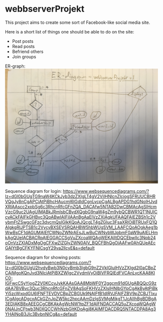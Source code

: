 # webbserverProjekt

This project aims to create some sort of Facebook-like social media site.

Here is a short list of things one should be able to do on the site:
* Post posts
* Read posts
* Befriend others
* Join groups

ER-graph:
![ER_graph_v1](https://github.com/itggot-johannes-kvernes/webbserverProjekt/raw/master/ER-diagram_webbserverProjekt_v1.jpg "ER-graph v1")

Sequence diagram for login:
https://www.websequencediagrams.com/?lz=dGl0bGUgTG9naW4KCkJyb3dzZXIgLT4gV2ViIHNlcnZlcjogSFRUUCBHRVQgJy8nCgAPCiAtPiBhcHAucmI6IGdldCgnLycpCgALBgAPDG1hdGNoIHJvdXRlAAscc2xpbSg6c3RhcnRfcGFnZQA_DACAfw5NTAB2DwCBMAcAgSIHcmVzcG9uc2UAgUIMABkJRmlsbCBvdXQgbG9naW4gZm9ybQCBWR1QT1NUICcvACkFAIFkGHBvc3QoABwIAIFiIAAnBgAaElVzZXIAgkUFAAQFAIEZBSh1c2VybmFtZSwgcGFzc3dvcmQsIGlkKQoAJQcgLT4gZGIuc3FsaXRlOiBTRUxFQ1QAIgkgRlJPTSB1c2VycyBXSEVSRQAHBW5hbWUgSVM_LAAFCQoAOgkAeg1bWwBsCF1dAGUMAIEfCWNoZWNrAEsJLwBuCWNvbWJpbmF0aW9uAIELHmkAgQUeIACBACRpAIEGGACCSgVuZXcoaWQAgWEKAIItDQCEbwllc3Npb24oOnVzZXIADxMgOgCFXwZlZGlyZWN0AIV_BQCFBhQgOiAAFw0AhQUeAEcGAIYtBgCFKYFNICsgY29va2llcyE&s=default

Sequence diagram for showing posts:
https://www.websequencediagrams.com/?lz=dGl0bGUgU2hvdyBwb3N0cyBmb3IgbG9nZ2VkIGluIHVzZXIgd2l0aCBpZCAjMgoKQnJvd3NlciAtPiBXZWIgc2VydmVyOiBIVFRQIEdFVCAnLycKAA8KIC0-IGFwcC5yYjogZ2V0KCcvJykKAAsGAA8MbWF0Y2ggcm91dGUgABQQcG9zdAA7BVBvc3Quc3RhcnRfcGFnZV8AgSoFKHVzZXIsIHNlbGYpCgAkByAtPiBkYi5zcWxpdGU6IFNFTEVDVCBpZCBGUk9NAIFfB1dIRVJFAIFZBV9pZCBJTlxuICgAIgcADgcxACkGZnJpZW5kc2hpcAAmDzIgSVMgMikgT1JcAIIhBgBDBgA3EDIAKB8xAEEGCgCBKAkAgWcNW1tpZF1dAIFNDACCAQ5uZXcoaWQAgW0NAIJnCFtwb3N0XQCCWhNzbGltKDoAgj8KAIMFDACDRQ5NTACDPA8Ag3YHAINoB3Jlc3BvbnNlCg&s=default